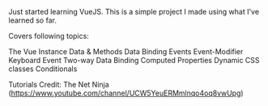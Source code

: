 Just started learning VueJS. This is a simple project I made using what I've learned so far.

Covers following topics:

The Vue Instance
Data & Methods
Data Binding
Events
Event-Modifier
Keyboard Event
Two-way Data Binding
Computed Properties
Dynamic CSS classes
Conditionals

Tutorials Credit: The Net Ninja (https://www.youtube.com/channel/UCW5YeuERMmlnqo4oq8vwUpg)

